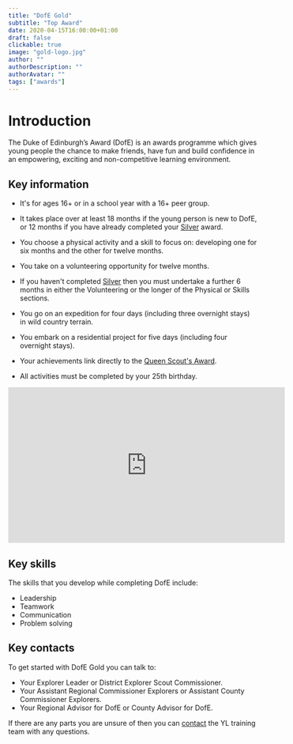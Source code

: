 ```yaml
---
title: "DofE Gold"
subtitle: "Top Award"
date: 2020-04-15T16:00:00+01:00
draft: false
clickable: true
image: "gold-logo.jpg"
author: ""
authorDescription: ""
authorAvatar: ""
tags: ["awards"]
---
```


# Introduction

The Duke of Edinburgh’s Award (DofE) is an awards programme which gives young people the chance to make friends, have fun and build confidence in an empowering, exciting and non-competitive learning environment.

## Key information

- It's for ages 16+ or in a school year with a 16+ peer group.

- It takes place over at least 18 months if the young person is new to DofE, or 12 months if you have already completed your [Silver](/dofe-silver) award.

- You choose a physical activity and a skill to focus on: developing one for six months and the other for twelve months.

- You take on a volunteering opportunity for twelve months.

- If you haven't completed [Silver](/dofe-silver) then you must undertake a further 6 months in either the Volunteering or the longer of the Physical or Skills sections.

- You go on an expedition for four days (including three overnight stays) in wild country terrain.

- You embark on a residential project for five days (including four overnight stays).

- Your achievements link directly to the [Queen Scout's Award](/queen-scouts-award).

- All activities must be completed by your 25th birthday.

<iframe width="560" height="315" src="https://www.youtube.com/embed/Q86Sa6DVwwA" frameborder="0" allow="accelerometer; autoplay; clipboard-write; encrypted-media; gyroscope; picture-in-picture" allowfullscreen></iframe>

## Key skills

The skills that you develop while completing DofE include:

- Leadership
- Teamwork
- Communication
- Problem solving

## Key contacts

To get started with DofE Gold you can talk to:

- Your Explorer Leader or District Explorer Scout Commissioner.
- Your Assistant Regional Commissioner Explorers or Assistant County Commissioner Explorers.
- Your Regional Advisor for DofE or County Advisor for DofE.

If there are any parts you are unsure of then you can [contact](/contact) the YL training team with any questions.
